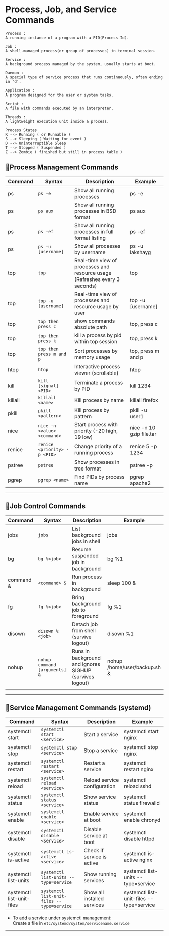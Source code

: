 # Process, Job, and Service Commands

```
Process :
A running instance of a program with a PID(Process Id).

Job :
A shell-managed process(or group of processes) in terminal session.

Service :
A background process managed by the system, usually starts at boot.

Daemon :
A special type of service process that runs continuously, often ending in 'd'.

Application :
A program designed for the user or system tasks.

Script :
A file with commands executed by an interpreter.

Threads :
A lightweight execution unit inside a process.
```

```
Process States
R --> Running ( or Runnable )
S --> Sleeping ( Waiting for event )
D --> Uninterruptible Sleep
T --> Stopped ( Suspended )
Z --> Zombie ( finished but still in process table )
```

## 🔹Process Management Commands

| Command | Syntax                       | Description                                                                | Example                  |
| ------- | ---------------------------- | -------------------------------------------------------------------------- | ------------------------ |
| ps      | `ps -e`                      | Show all running processes                                                 | ps -e                    |
| ps      | `ps aux`                     | Show all running processes in BSD format                                   | ps aux                   |
| ps      | `ps -ef`                     | Show all running processes in full format listing                          | ps -ef                   |
| ps      | `ps -u [username]`           | Show all processes by username                                             | ps -u lakshayg           |
| top     | `top`                        | Real-time view of processes and resource usage (Refreshes every 3 seconds) | top                      |
| top     | `top -u [username]`          | Real-time view of processes and resource usage by user                     | top -u [username]        |
| top     | `top then press c`           | show commands absolute path                                                | top, press c             |
| top     | `top then press k`           | kill a process by pid within top session                                   | top, press k             |
| top     | `top then press m and p`     | Sort processes by memory usage                                             | top, press m and p       |
| htop    | `htop`                       | Interactive process viewer (scrollable)                                    | htop                     |
| kill    | `kill [signal] <PID>`        | Terminate a process by PID                                                 | kill 1234                |
| killall | `killall <name>`             | Kill process by name                                                       | killall firefox          |
| pkill   | `pkill <pattern>`            | Kill process by pattern                                                    | pkill -u user1           |
| nice    | `nice -n <value> <command>`  | Start process with priority (-20 high, 19 low)                             | nice -n 10 gzip file.tar |
| renice  | `renice <priority> -p <PID>` | Change priority of a running process                                       | renice 5 -p 1234         |
| pstree  | `pstree`                     | Show processes in tree format                                              | pstree -p                |
| pgrep   | `pgrep <name>`               | Find PIDs by process name                                                  | pgrep apache2            |

---

## 🔹Job Control Commands

| Command   | Syntax                        | Description                                             | Example                      |
| --------- | ----------------------------- | ------------------------------------------------------- | ---------------------------- |
| jobs      | `jobs`                        | List background jobs in shell                           | jobs                         |
| bg        | `bg %<job>`                   | Resume suspended job in background                      | bg %1                        |
| command & | `<command> &`                 | Run process in background                               | sleep 100 &                  |
| fg        | `fg %<job>`                   | Bring background job to foreground                      | fg %1                        |
| disown    | `disown %<job>`               | Detach job from shell (survive logout)                  | disown %1                    |
| nohup     | `nohup command [arguments] &` | Runs in background and ignores SIGHUP (survives logout) | nohup /home/user/backup.sh & |
|           |

---

## 🔹Service Management Commands (systemd)

| Command                   | Syntax                                     | Description                  | Example                                  |
| ------------------------- | ------------------------------------------ | ---------------------------- | ---------------------------------------- |
| systemctl start           | `systemctl start <service>`                | Start a service              | systemctl start nginx                    |
| systemctl stop            | `systemctl stop <service>`                 | Stop a service               | systemctl stop nginx                     |
| systemctl restart         | `systemctl restart <service>`              | Restart a service            | systemctl restart nginx                  |
| systemctl reload          | `systemctl reload <service>`               | Reload service configuration | systemctl reload sshd                    |
| systemctl status          | `systemctl status <service>`               | Show service status          | systemctl status firewalld               |
| systemctl enable          | `systemctl enable <service>`               | Enable service at boot       | systemctl enable chronyd                 |
| systemctl disable         | `systemctl disable <service>`              | Disable service at boot      | systemctl disable httpd                  |
| systemctl is-active       | `systemctl is-active <service>`            | Check if service is active   | systemctl is-active nginx                |
| systemctl list-units      | `systemctl list-units --type=service`      | Show running services        | systemctl list-units --type=service      |
| systemctl list-unit-files | `systemctl list-unit-files --type=service` | Show all installed services  | systemctl list-unit-files --type=service |

- To add a service under systemctl management:<br/>
  Create a file in `etc/systemd/system/servicename.service`

---
